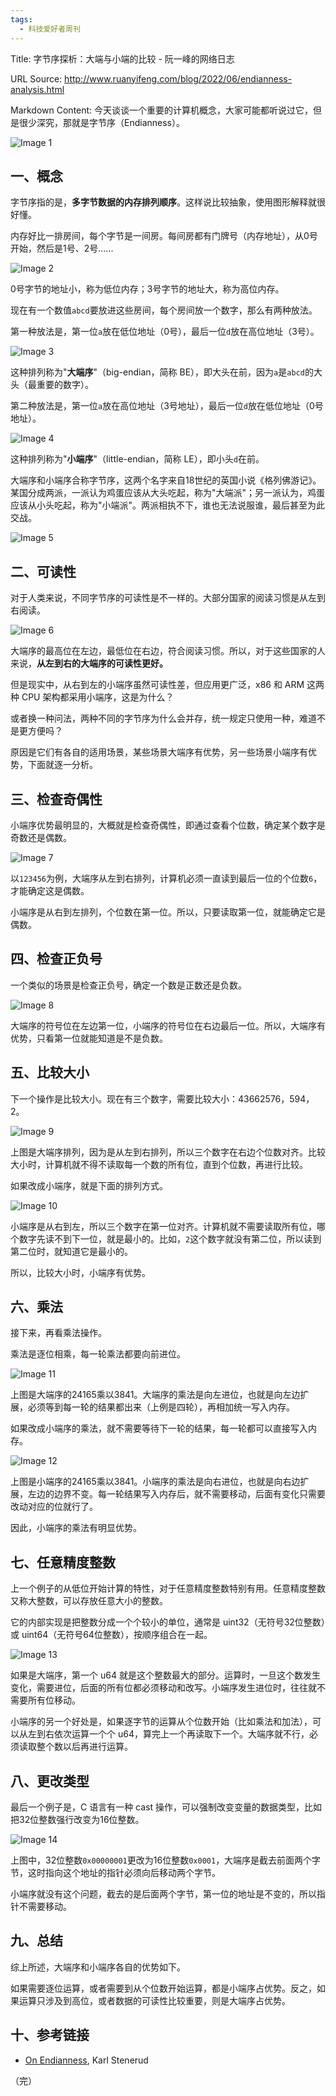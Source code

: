 ```yaml
---
tags:
  - 科技爱好者周刊
---
```

Title: 字节序探析：大端与小端的比较 - 阮一峰的网络日志

URL Source: http://www.ruanyifeng.com/blog/2022/06/endianness-analysis.html

Markdown Content:
今天谈谈一个重要的计算机概念，大家可能都听说过它，但是很少深究，那就是字节序（Endianness）。

![Image 1](https://cdn.beekka.com/blogimg/asset/202206/bg2022060101.webp)

一、概念
----

字节序指的是，**多字节数据的内存排列顺序**。这样说比较抽象，使用图形解释就很好懂。

内存好比一排房间，每个字节是一间房。每间房都有门牌号（内存地址），从0号开始，然后是1号、2号......

![Image 2](https://cdn.beekka.com/blogimg/asset/202206/bg2022060102.webp)

0号字节的地址小，称为低位内存；3号字节的地址大，称为高位内存。

现在有一个数值`abcd`要放进这些房间，每个房间放一个数字，那么有两种放法。

第一种放法是，第一位`a`放在低位地址（0号），最后一位`d`放在高位地址（3号）。

![Image 3](https://cdn.beekka.com/blogimg/asset/202206/bg2022060103.webp)

这种排列称为"**大端序**"（big-endian，简称 BE），即大头在前，因为`a`是`abcd`的大头（最重要的数字）。

第二种放法是，第一位`a`放在高位地址（3号地址），最后一位`d`放在低位地址（0号地址）。

![Image 4](https://cdn.beekka.com/blogimg/asset/202206/bg2022060104.webp)

这种排列称为"**小端序**"（little-endian，简称 LE），即小头`d`在前。

大端序和小端序合称字节序，这两个名字来自18世纪的英国小说《格列佛游记》。某国分成两派，一派认为鸡蛋应该从大头吃起，称为"大端派"；另一派认为，鸡蛋应该从小头吃起，称为"小端派"。两派相执不下，谁也无法说服谁，最后甚至为此交战。

![Image 5](https://cdn.beekka.com/blogimg/asset/202206/bg2022060105.jpg)

二、可读性
-----

对于人类来说，不同字节序的可读性是不一样的。大部分国家的阅读习惯是从左到右阅读。

![Image 6](https://cdn.beekka.com/blogimg/asset/202206/bg2022060106.webp)

大端序的最高位在左边，最低位在右边，符合阅读习惯。所以，对于这些国家的人来说，**从左到右的大端序的可读性更好。**

但是现实中，从右到左的小端序虽然可读性差，但应用更广泛，x86 和 ARM 这两种 CPU 架构都采用小端序，这是为什么？

或者换一种问法，两种不同的字节序为什么会并存，统一规定只使用一种，难道不是更方便吗？

原因是它们有各自的适用场景，某些场景大端序有优势，另一些场景小端序有优势，下面就逐一分析。

三、检查奇偶性
-------

小端序优势最明显的，大概就是检查奇偶性，即通过查看个位数，确定某个数字是奇数还是偶数。

![Image 7](https://cdn.beekka.com/blogimg/asset/202206/bg2022060112.webp)

以`123456`为例，大端序从左到右排列，计算机必须一直读到最后一位的个位数`6`，才能确定这是偶数。

小端序是从右到左排列，个位数在第一位。所以，只要读取第一位，就能确定它是偶数。

四、检查正负号
-------

一个类似的场景是检查正负号，确定一个数是正数还是负数。

![Image 8](https://cdn.beekka.com/blogimg/asset/202206/bg2022060113.webp)

大端序的符号位在左边第一位，小端序的符号位在右边最后一位。所以，大端序有优势，只看第一位就能知道是不是负数。

五、比较大小
------

下一个操作是比较大小。现在有三个数字，需要比较大小：43662576，594，2。

![Image 9](https://cdn.beekka.com/blogimg/asset/202206/bg2022060108.webp)

上图是大端序排列，因为是从左到右排列，所以三个数字在右边个位数对齐。比较大小时，计算机就不得不读取每一个数的所有位，直到个位数，再进行比较。

如果改成小端序，就是下面的排列方式。

![Image 10](https://cdn.beekka.com/blogimg/asset/202206/bg2022060109.webp)

小端序是从右到左，所以三个数字在第一位对齐。计算机就不需要读取所有位，哪个数字先读不到下一位，就是最小的。比如，`2`这个数字就没有第二位，所以读到第二位时，就知道它是最小的。

所以，比较大小时，小端序有优势。

六、乘法
----

接下来，再看乘法操作。

乘法是逐位相乘，每一轮乘法都要向前进位。

![Image 11](https://cdn.beekka.com/blogimg/asset/202206/bg2022060110.webp)

上图是大端序的24165乘以3841。大端序的乘法是向左进位，也就是向左边扩展，必须等到每一轮的结果都出来（上例是四轮），再相加统一写入内存。

如果改成小端序的乘法，就不需要等待下一轮的结果，每一轮都可以直接写入内存。

![Image 12](https://cdn.beekka.com/blogimg/asset/202206/bg2022060111.webp)

上图是小端序的24165乘以3841。小端序的乘法是向右进位，也就是向右边扩展，左边的边界不变。每一轮结果写入内存后，就不需要移动，后面有变化只需要改动对应的位就行了。

因此，小端序的乘法有明显优势。

七、任意精度整数
--------

上一个例子的从低位开始计算的特性，对于任意精度整数特别有用。任意精度整数又称大整数，可以存放任意大小的整数。

它的内部实现是把整数分成一个个较小的单位，通常是 uint32（无符号32位整数）或 uint64（无符号64位整数），按顺序组合在一起。

![Image 13](https://cdn.beekka.com/blogimg/asset/202206/bg2022060115.webp)

如果是大端序，第一个 u64 就是这个整数最大的部分。运算时，一旦这个数发生变化，需要进位，后面的所有位都必须移动和改写。小端序发生进位时，往往就不需要所有位移动。

小端序的另一个好处是，如果逐字节的运算从个位数开始（比如乘法和加法），可以从左到右依次运算一个个 u64，算完上一个再读取下一个。大端序就不行，必须读取整个数以后再进行运算。

八、更改类型
------

最后一个例子是，C 语言有一种 cast 操作，可以强制改变变量的数据类型，比如把32位整数强行改变为16位整数。

![Image 14](https://cdn.beekka.com/blogimg/asset/202206/bg2022060114.webp)

上图中，32位整数`0x00000001`更改为16位整数`0x0001`，大端序是截去前面两个字节，这时指向这个地址的指针必须向后移动两个字节。

小端序就没有这个问题，截去的是后面两个字节，第一位的地址是不变的，所以指针不需要移动。

九、总结
----

综上所述，大端序和小端序各自的优势如下。

如果需要逐位运算，或者需要到从个位数开始运算，都是小端序占优势。反之，如果运算只涉及到高位，或者数据的可读性比较重要，则是大端序占优势。

十、参考链接
------

*   [On Endianness](https://www.technicalsourcery.net/posts/on-endianness/), Karl Stenerud

（完）
